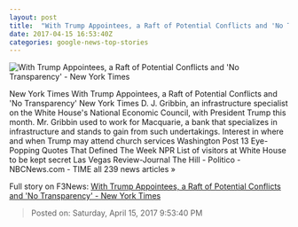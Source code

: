 ```yaml
---
layout: post
title:  "With Trump Appointees, a Raft of Potential Conflicts and 'No Transparency' - New York Times"
date: 2017-04-15 16:53:40Z
categories: google-news-top-stories
---
```


![With Trump Appointees, a Raft of Potential Conflicts and 'No Transparency' - New York Times](https://static01.nyt.com/images/2017/04/16/us/16conflicts-5/16conflicts-5-facebookJumbo.jpg)

New York Times With Trump Appointees, a Raft of Potential Conflicts and 'No Transparency' New York Times D. J. Gribbin, an infrastructure specialist on the White House's National Economic Council, with President Trump this month. Mr. Gribbin used to work for Macquarie, a bank that specializes in infrastructure and stands to gain from such undertakings. Interest in where and when Trump may attend church services Washington Post 13 Eye-Popping Quotes That Defined The Week NPR List of visitors at White House to be kept secret Las Vegas Review-Journal The Hill - Politico - NBCNews.com - TIME all 239 news articles »


Full story on F3News: [With Trump Appointees, a Raft of Potential Conflicts and 'No Transparency' - New York Times](http://www.f3nws.com/n/44ZBBC)

> Posted on: Saturday, April 15, 2017 9:53:40 PM
